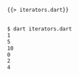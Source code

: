 <!--
title: Iterators
-->

<pre>
<code class="hljs dart">{{> iterators.dart}}
</code>
</pre>

```bash
$ dart iterators.dart
1
5
10
0
2
4
```

